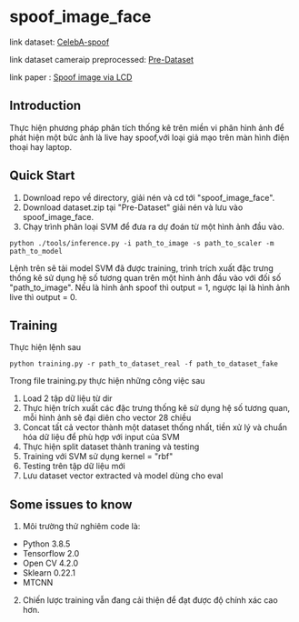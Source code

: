 # spoof_image_face
link dataset: [CelebA-spoof](https://pan.baidu.com/s/12qe13-jFJ9pE-_E3iSZtkw#list/path=%2F)

link dataset cameraip preprocessed: [Pre-Dataset](https://drive.google.com/drive/u/0/folders/17nBKBWs-A5mcee04rkBjFexA_wEjtLjU)

link paper : [Spoof image via LCD](http://www.gipsa-lab.fr/~kai.wang/papers/report_recap4n6.pdf)
## Introduction

Thực hiện phương pháp phân tích thống kê trên miền vi phân hình ảnh để phát hiện một bức ảnh là live hay spoof,với loại giả mạo trên màn hình điện thoại hay laptop.

## Quick Start

1. Download repo về directory, giải nén và cd tới "spoof_image_face".
2. Download dataset.zip tại "Pre-Dataset" giải nén và lưu vào spoof_image_face.
3. Chạy trình phân loại SVM để đưa ra dự đoán từ một hình ảnh đầu vào.

``
python ./tools/inference.py -i path_to_image -s path_to_scaler -m path_to_model
``

Lệnh trên sẽ tải model SVM đã được training, trình trích xuất đặc trưng thống kê sử dụng hệ số tương quan trên một hình ảnh đầu vào với đối số "path_to_image". Nếu là hình ảnh spoof thì output = 1, ngược lại là hình ảnh live thì output = 0.

## Training
Thực hiện lệnh sau

```
python training.py -r path_to_dataset_real -f path_to_dataset_fake
```
Trong file training.py thực hiện những công việc sau

1. Load 2 tập dữ liệu từ dir
2. Thực hiện trích xuất các đặc trưng thống kê sử dụng hệ số tương quan, mỗi hình ảnh sẽ đại diên cho vector 28 chiều
3. Concat tất cả vector thành một dataset thống nhất, tiền xử lý và chuẩn hóa dữ liệu để phù hợp với input của SVM
4. Thực hiện split dataset thành traning và testing
5. Training với SVM sử dụng kernel = "rbf"
6. Testing trên tập dữ liệu mới
7. Lưu dataset vector extracted và model dùng cho eval

## Some issues to know

1. Môi trường thử nghiêm code là:
  - Python 3.8.5
  - Tensorflow 2.0
  - Open CV 4.2.0
  - Sklearn 0.22.1
  - MTCNN
2. Chiến lược training vẫn đang cải thiện để đạt được độ chính xác cao hơn.
